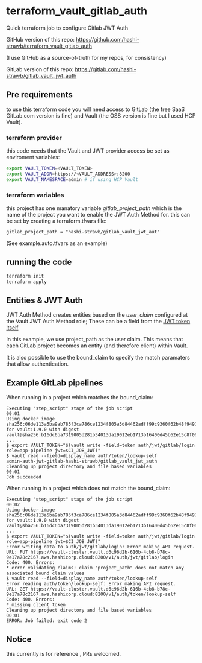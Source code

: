 # terraform_vault_gitlab_auth
Quick terraform job to configure Gitlab JWT Auth

GitHub version of this repo: https://github.com/hashi-strawb/terraform_vault_gitlab_auth

(I use GitHub as a source-of-truth for my repos, for consistency)

GitLab version of this repo: https://gitlab.com/hashi-strawb/gitlab_vault_jwt_auth


## Pre requirements
to use this terraform code you will need access to GitLab (the free SaaS GitLab.com version is fine) and Vault (the OSS version is fine but I used HCP Vault).


### terraform provider
this code needs that the Vault and JWT provider access be set as enviroment variables:
```bash
export VAULT_TOKEN=<VAULT_TOKEN>
export VAULT_ADDR=https://<VAULT_ADDRESS>:8200
export VAULT_NAMESPACE=admin # if using HCP Vault

```
### terraform variables
this project has one manatory variable *gitlab_project_path* which is the name of the project you want to enable the JWT Auth Method for.
this can be set by creating a terraform.tfvars file:

```text
gitlab_project_path = "hashi-strawb/gitlab_vault_jwt_aut"
```

(See example.auto.tfvars as an example)

## running the code

```bash
terraform init
terraform apply
```


## Entities & JWT Auth
JWT Auth Method creates entities based on the *user_claim* configured at the Vault JWT Auth Method role; These can be a field from the [JWT token itself](https://docs.gitlab.com/ee/ci/examples/authenticating-with-hashicorp-vault/index.html#how-it-works)

In this example, we use project_path as the user claim. This means that each GitLab project becomes an entity (and therefore client) within Vault.

It is also possible to use the bound_claim to specify the match paramaters that allow authentication.


## Example GitLab pipelines

When running in a project which matches the bound_claim:

```
Executing "step_script" stage of the job script
00:01
Using docker image sha256:06de113a5ba9ab785f3ca786ce1234f805a3d84462adff99c9360f62b48f9497 for vault:1.9.0 with digest vault@sha256:b16dc6ba7319005d281b34013da19012eb1713b16400d45b62e15c8f06e70d44 ...
$ export VAULT_TOKEN="$(vault write -field=token auth/jwt/gitlab/login role=app-pipeline jwt=$CI_JOB_JWT)"
$ vault read --field=display_name auth/token/lookup-self
admin-auth-jwt-gitlab-hashi-strawb/gitlab_vault_jwt_auth
Cleaning up project directory and file based variables
00:01
Job succeeded
```

When running in a project which does not match the bound_claim:

```
Executing "step_script" stage of the job script
00:02
Using docker image sha256:06de113a5ba9ab785f3ca786ce1234f805a3d84462adff99c9360f62b48f9497 for vault:1.9.0 with digest vault@sha256:b16dc6ba7319005d281b34013da19012eb1713b16400d45b62e15c8f06e70d44 ...
$ export VAULT_TOKEN="$(vault write -field=token auth/jwt/gitlab/login role=app-pipeline jwt=$CI_JOB_JWT)"
Error writing data to auth/jwt/gitlab/login: Error making API request.
URL: PUT https://vault-cluster.vault.d6c96d2b-616b-4cb8-b78c-9e17a78c2167.aws.hashicorp.cloud:8200/v1/auth/jwt/gitlab/login
Code: 400. Errors:
* error validating claims: claim "project_path" does not match any associated bound claim values
$ vault read --field=display_name auth/token/lookup-self
Error reading auth/token/lookup-self: Error making API request.
URL: GET https://vault-cluster.vault.d6c96d2b-616b-4cb8-b78c-9e17a78c2167.aws.hashicorp.cloud:8200/v1/auth/token/lookup-self
Code: 400. Errors:
* missing client token
Cleaning up project directory and file based variables
00:01
ERROR: Job failed: exit code 2
```






## Notice
this currently is for reference , PRs welcomed.
